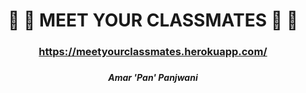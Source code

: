 # <h1 align="center">:school_satchel: :school: MEET YOUR CLASSMATES :school: :school_satchel: </h1>
### <h3 align="center">https://meetyourclassmates.herokuapp.com/</h3>
##### <h5 align="center">Amar 'Pan' Panjwani</h5>